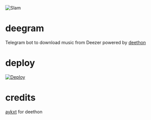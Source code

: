![Slam](https://telegra.ph/file/db03910496f06094f1f7a.jpg)
# deegram
Telegram bot to download music from Deezer powered by [deethon](https://github.com/deethon)
# deploy
[![Deploy](https://www.herokucdn.com/deploy/button.svg)](https://heroku.com/deploy)
# credits
[aykxt](https://github.com/aykxt) for deethon
